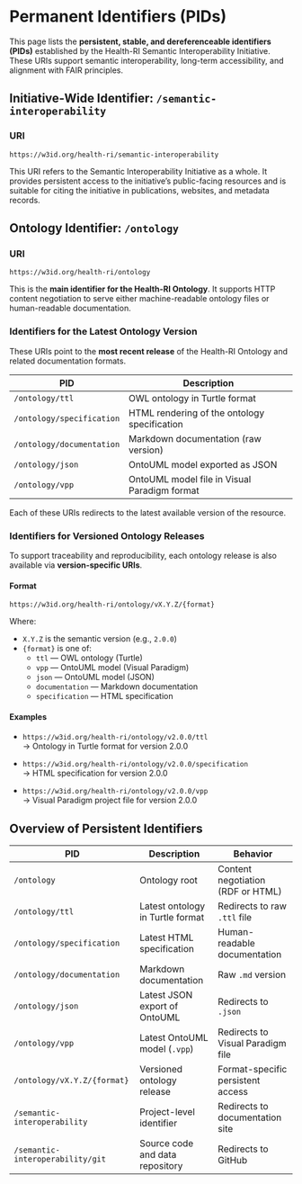 # Permanent Identifiers (PIDs)

This page lists the **persistent, stable, and dereferenceable identifiers (PIDs)** established by the Health-RI Semantic Interoperability Initiative. These URIs support semantic interoperability, long-term accessibility, and alignment with FAIR principles.

## Initiative-Wide Identifier: `/semantic-interoperability`

### URI  

`https://w3id.org/health-ri/semantic-interoperability`

This URI refers to the Semantic Interoperability Initiative as a whole. It provides persistent access to the initiative’s public-facing resources and is suitable for citing the initiative in publications, websites, and metadata records.

## Ontology Identifier: `/ontology`

### URI  

`https://w3id.org/health-ri/ontology`

This is the **main identifier for the Health-RI Ontology**. It supports HTTP content negotiation to serve either machine-readable ontology files or human-readable documentation.

### Identifiers for the Latest Ontology Version

These URIs point to the **most recent release** of the Health-RI Ontology and related documentation formats.

| PID                       | Description                                  |
| ------------------------- | -------------------------------------------- |
| `/ontology/ttl`           | OWL ontology in Turtle format                |
| `/ontology/specification` | HTML rendering of the ontology specification |
| `/ontology/documentation` | Markdown documentation (raw version)         |
| `/ontology/json`          | OntoUML model exported as JSON               |
| `/ontology/vpp`           | OntoUML model file in Visual Paradigm format |

Each of these URIs redirects to the latest available version of the resource.

### Identifiers for Versioned Ontology Releases

To support traceability and reproducibility, each ontology release is also available via **version-specific URIs**.

#### Format  

`https://w3id.org/health-ri/ontology/vX.Y.Z/{format}`

Where:

- `X.Y.Z` is the semantic version (e.g., `2.0.0`)
- `{format}` is one of:
  - `ttl` — OWL ontology (Turtle)
  - `vpp` — OntoUML model (Visual Paradigm)
  - `json` — OntoUML model (JSON)
  - `documentation` — Markdown documentation
  - `specification` — HTML specification

#### Examples

- `https://w3id.org/health-ri/ontology/v2.0.0/ttl`  
  → Ontology in Turtle format for version 2.0.0

- `https://w3id.org/health-ri/ontology/v2.0.0/specification`  
  → HTML specification for version 2.0.0

- `https://w3id.org/health-ri/ontology/v2.0.0/vpp`  
  → Visual Paradigm project file for version 2.0.0

## Overview of Persistent Identifiers

| PID                              | Description                      | Behavior                          |
| -------------------------------- | -------------------------------- | --------------------------------- |
| `/ontology`                      | Ontology root                    | Content negotiation (RDF or HTML) |
| `/ontology/ttl`                  | Latest ontology in Turtle format | Redirects to raw `.ttl` file      |
| `/ontology/specification`        | Latest HTML specification        | Human-readable documentation      |
| `/ontology/documentation`        | Markdown documentation           | Raw `.md` version                 |
| `/ontology/json`                 | Latest JSON export of OntoUML    | Redirects to `.json`              |
| `/ontology/vpp`                  | Latest OntoUML model (`.vpp`)    | Redirects to Visual Paradigm file |
| `/ontology/vX.Y.Z/{format}`      | Versioned ontology release       | Format-specific persistent access |
| `/semantic-interoperability`     | Project-level identifier         | Redirects to documentation site   |
| `/semantic-interoperability/git` | Source code and data repository  | Redirects to GitHub               |
